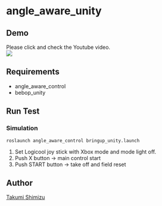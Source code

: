 # angle_aware_unity

## Demo
Please click and check the Youtube video.  
[![](https://img.youtube.com/vi/6lI33JOvCNY/0.jpg)](https://www.youtube.com/watch?v=6lI33JOvCNY)

## Requirements
- angle_aware_control
- bebop_unity

## Run Test
### Simulation
```
roslaunch angle_aware_control bringup_unity.launch
```
1. Set Logicool joy stick with Xbox mode and mode light off.
1. Push X button -> main control start
1. Push START button -> take off and field reset

## Author

[Takumi Shimizu](https://github.com/tashiwater)

